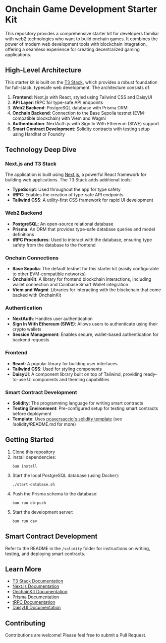 # Onchain Game Development Starter Kit

This repository provides a comprehensive starter kit for developers familiar with web2 technologies who want to build onchain games. It combines the power of modern web development tools with blockchain integration, offering a seamless experience for creating decentralized gaming applications.

## High-Level Architecture

This starter kit is built on the [T3 Stack](https://create.t3.gg/), which provides a robust foundation for full-stack, typesafe web development. The architecture consists of:

1. **Frontend**: Next.js with React, styled using Tailwind CSS and DaisyUI
2. **API Layer**: tRPC for type-safe API endpoints
3. **Web2 Backend**: PostgreSQL database with Prisma ORM
4. **Onchain Backend**: Connection to the Base Sepolia testnet (EVM-compatible blockchain) with Viem and Wagmi
5. **Authentication**: NextAuth.js with Sign In With Ethereum (SIWE) support
6. **Smart Contract Development**: Solidity contracts with testing setup using Hardhat or Foundry

## Technology Deep Dive

### Next.js and T3 Stack

The application is built using [Next.js](https://nextjs.org/), a powerful React framework for building web applications. The T3 Stack adds additional tools:

- **TypeScript**: Used throughout the app for type safety
- **tRPC**: Enables the creation of type-safe API endpoints
- **Tailwind CSS**: A utility-first CSS framework for rapid UI development

### Web2 Backend

- **PostgreSQL**: An open-source relational database
- **Prisma**: An ORM that provides type-safe database queries and model definitions
- **tRPC Procedures**: Used to interact with the database, ensuring type safety from the database to the frontend

### Onchain Connections

- **Base Sepolia**: The default testnet for this starter kit (easily configurable to other EVM-compatible networks)
- **OnchainKit**: A library for frontend blockchain interactions, including wallet connection and Coinbase Smart Wallet integration
- **Viem and Wagmi**: Libraries for interacting with the blockchain that come backed with OnchainKit

### Authentication

- **NextAuth**: Handles user authentication
- **Sign In With Ethereum (SIWE)**: Allows users to authenticate using their crypto wallets
- **Session Management**: Enables secure, wallet-based authentication for backend requests

### Frontend

- **React**: A popular library for building user interfaces
- **Tailwind CSS**: Used for styling components
- **DaisyUI**: A component library built on top of Tailwind, providing ready-to-use UI components and theming capabilities

### Smart Contract Development

- **Solidity**: The programming language for writing smart contracts
- **Testing Environment**: Pre-configured setup for testing smart contracts before deployment
- **Template**: Uses [pcaversaccio's solidity template](https://github.com/pcaversaccio/hardhat-project-template-ts) (see /solidity/README.md for more)

## Getting Started

1. Clone this repository
2. Install dependencies:
   ```
   bun install
   ```
3. Start the local PostgreSQL database (using Docker):
   ```
   ./start-database.sh
   ```
4. Push the Prisma schema to the database:
   ```
   bun run db:push
   ```
5. Start the development server:
   ```
   bun run dev
   ```

## Smart Contract Development

Refer to the README in the `/solidity` folder for instructions on writing, testing, and deploying smart contracts.

## Learn More

- [T3 Stack Documentation](https://create.t3.gg/)
- [Next.js Documentation](https://nextjs.org/docs)
- [OnchainKit Documentation](https://onchainkit.xyz/)
- [Prisma Documentation](https://www.prisma.io/docs)
- [tRPC Documentation](https://trpc.io/docs)
- [DaisyUI Documentation](https://daisyui.com/)

## Contributing

Contributions are welcome! Please feel free to submit a Pull Request.